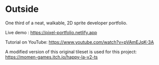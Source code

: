 # Outside

One third of a neat, walkable, 2D sprite developer portfolio.

Live demo : https://pixel-portfolio.netlify.app

Tutorial on YouTube: https://www.youtube.com/watch?v=pVAmEJqK-3A

A modified version of this original tileset is used for this project: https://momen-games.itch.io/happy-la-v2-ts

